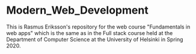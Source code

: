 # Modern_Web_Development

This is Rasmus Eriksson's repository for the web course "Fundamentals in web apps" which is the same as in the Full stack course held at the Department of Computer Science at the University of Helsinki in Spring 2020. 